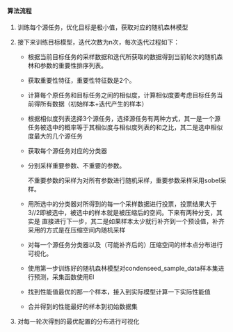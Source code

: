 #### 算法流程                                                                                                                                                                                                                                                                                                                                                                                                                                            

1. 训练每个源任务，优化目标是极小值，获取对应的随机森林模型

2. 接下来训练目标模型，迭代次数为n次，每次迭代过程如下：

   - 根据当前目标任务的采样数据和迭代所获取的数据得到当前轮次的随机森林和参数的重要性排序列表。

   - 获取重要性特征，重要性特征数是2个。

   - 计算每个原任务和目标任务之间的相似度，计算相似度要考虑目标任务当前得所有数据（初始样本+迭代产生的样本）

   - 根据相似度列表选择3个源任务，选择源任务有两种方式，其一是一个源任务被选中的概率等于其相似度与相似度列表的和之比，其二是选中相似度最大的几个源任务

   - 获取每个源任务对应的分类器

   - 分别采样重要参数、不重要的参数。

     不重要参数的采样为对所有参数进行随机采样，重要参数采样采用sobel采样。

   - 用所选中的分类器对所得到的每一个采样数据进行投票，投票结果大于3//2即被选中，被选中的样本就是被压缩后的空间。下来有两种分支，其实是
   直接进行下一步，其二是如果样本太少就行补齐到一个预设值，补齐采用的方式是在压缩空间内随机采样

   - 对每一个源任务分类器以及（可能补齐后的）压缩空间的样本点分布进行可视化。

   - 使用第一步训练好的随机森林模型对condenseed_sample_data样本集进行预测，采集函数使用EI

   - 找到性能值最优的那一个样本，接入到实际模型计算一下实际性能值

   - 合并得到的性能最好的样本到初始数据集

3. 对每一轮次得到的最优配置的分布进行可视化